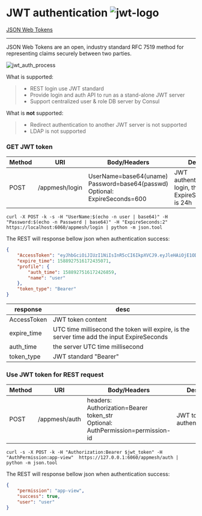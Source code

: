 # JWT authentication  ![jwt-logo](https://jwt.io/img/pic_logo.svg)
[JSON Web Tokens](https://jwt.io/)

------

JSON Web Tokens are an open, industry standard RFC 7519 method for representing claims securely between two parties.

![jwt_auth_process](https://cdn2.auth0.com/docs/media/articles/api-auth/client-credentials-grant.png)

What is supported:

> * REST login use JWT standard
> * Provide login and auth API to run as a stand-alone JWT server
> * Support centralized user & role DB server by Consul

What is **not** supported:
> * Redirect authentication to another JWT server is not supported
> * LDAP is not supported


### GET JWT token

Method | URI | Body/Headers | Desc
---|---|---|---
POST| /appmesh/login | UserName=base64(uname) <br> Password=base64(passwd) <br> Optional: <br> ExpireSeconds=600 | JWT authenticate login, the max ExpireSeconds is 24h

```shell
curl -X POST -k -s -H "UserName:$(echo -n user | base64)" -H "Password:$(echo -n Password | base64)" -H "ExpireSeconds:2" https://localhost:6060/appmesh/login | python -m json.tool
```
The REST will response bellow json when authentication success:

```json
{
    "AccessToken": "eyJhbGciOiJIUzI1NiIsInR5cCI6IkpXVCJ9.eyJleHAiOjE1ODg5Mjc1MTgsImlhdCI6MTU4ODkyNzUxNiwiaXNzIjoiYXBwbWdyLWF1dGgwIiwibmFtZSI6InVzZXIifQ.MRK0MH3hBw0ZbcIbSEtynFMkHSca2SYCCziX24VdT0w",
    "expire_time": 1588927516172435071,
    "profile": {
        "auth_time": 1588927516172426859,
        "name": "user"
    },
    "token_type": "Bearer"
}
```

| response   |  desc   | 
| --------   | -----  |
| AccessToken     | JWT token content |
| expire_time |  UTC time millisecond the token will expire, is the server time add the input ExpireSeconds| 
| auth_time | the server UTC time millisecond |
| token_type | JWT standard "Bearer" | 


### Use JWT token for REST request

Method | URI | Body/Headers | Desc
---|---|---|---
POST| /appmesh/auth | headers: <br> Authorization=Bearer token_str  <br> Optional: <br> AuthPermission=permission-id | JWT token authenticate

```shell
curl -s -X POST -k -H "Authorization:Bearer $jwt_token" -H "AuthPermission:app-view"  https://127.0.0.1:6060/appmesh/auth | python -m json.tool
```
The REST will response bellow json when authentication success:
```json
{
    "permission": "app-view",
    "success": true,
    "user": "user"
}
```

